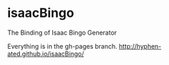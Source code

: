 isaacBingo
==========

The Binding of Isaac Bingo Generator

Everything is in the gh-pages branch.
http://hyphen-ated.github.io/isaacBingo/

